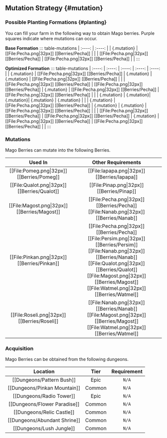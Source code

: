 ## Mutation Strategy {#mutation}

### Possible Planting Formations {#planting}

You can fill your farm in the following way to obtain Mago berries. Purple squares indicate where mutations can occur.

**Base Formation**
::: table-mutations
| :----: | :----: |
| {.mutation} | [[File:Pecha.png\|32px]] [[Berries/Pecha]] | |
| [[File:Pecha.png\|32px]] [[Berries/Pecha]] | [[File:Pecha.png\|32px]] [[Berries/Pecha]] | |
:::

**Optimized Formation**
::: table-mutations
| :----: | :----: | :----: | :----: | :----: |
| {.mutation} | [[File:Pecha.png\|32px]] [[Berries/Pecha]] | {.mutation} | {.mutation} | [[File:Pecha.png\|32px]] [[Berries/Pecha]] | |
| [[File:Pecha.png\|32px]] [[Berries/Pecha]] | [[File:Pecha.png\|32px]] [[Berries/Pecha]] | {.mutation} | [[File:Pecha.png\|32px]] [[Berries/Pecha]] | [[File:Pecha.png\|32px]] [[Berries/Pecha]] | |
| {.mutation} | {.mutation}| {.mutation}| {.mutation} | {.mutation} | |
| {.mutation} | [[File:Pecha.png\|32px]] [[Berries/Pecha]] | {.mutation} | {.mutation} | [[File:Pecha.png\|32px]] [[Berries/Pecha]] | |
| [[File:Pecha.png\|32px]] [[Berries/Pecha]] | [[File:Pecha.png\|32px]] [[Berries/Pecha]] | {.mutation} | [[File:Pecha.png\|32px]] [[Berries/Pecha]] | [[File:Pecha.png\|32px]] [[Berries/Pecha]] | |
:::

### Mutations
Mago Berries can mutate into the following Berries.

| Used In                                       | Other Requirements |
| :---:                                         | :---: |
| [[File:Pomeg.png\|32px]] [[Berries/Pomeg]]    | [[File:Iapapa.png\|32px]] [[Berries/Iapapa]] |
| [[File:Qualot.png\|32px]] [[Berries/Qualot]]  | [[File:Pinap.png\|32px]] [[Berries/Pinap]] |
| [[File:Magost.png\|32px]] [[Berries/Magost]]  | [[File:Pecha.png\|32px]] [[Berries/Pecha]] [[File:Nanab.png\|32px]] [[Berries/Nanab]] |
| [[File:Pinkan.png\|32px]] [[Berries/Pinkan]]  | [[File:Pecha.png\|32px]] [[Berries/Pecha]] [[File:Persim.png\|32px]] [[Berries/Persim]] [[File:Nanab.png\|32px]] [[Berries/Nanab]] [[File:Qualot.png\|32px]] [[Berries/Qualot]] [[File:Magost.png\|32px]] [[Berries/Magost]] [[File:Watmel.png\|32px]] [[Berries/Watmel]] |
| [[File:Roseli.png\|32px]] [[Berries/Roseli]]  | [[File:Nanab.png\|32px]] [[Berries/Nanab]] [[File:Magost.png\|32px]] [[Berries/Magost]] [[File:Watmel.png\|32px]] [[Berries/Watmel]] |

### Acquisition
Mago Berries can be obtained from the following dungeons.

| Location	                        | Tier	    | Requirement   |
| :---:                             | :---:     | :---:         |
| [[Dungeons/Pattern Bush]]	        | Epic  	| `N/A`         |
| [[Dungeons/Pinkan Mountain]]      | Common	| `N/A`         |
| [[Dungeons/Radio Tower]]	        | Epic  	| `N/A`         |
| [[Dungeons/Flower Paradise]]      | Common  	| `N/A`         |
| [[Dungeons/Relic Castle]]         | Common	| `N/A`         |
| [[Dungeons/Abundant Shrine]]      | Common    | `N/A`         |
| [[Dungeons/Lush Jungle]]          | Common    | `N/A`         |